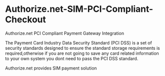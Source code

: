 # Authorize.net-SIM-PCI-Compliant-Checkout
Authorize.net PCI Compliant Payment Gateway Integration

The Payment Card Industry Data Security Standard (PCI DSS) is a set of security standards designed to ensure the
standard storage requirements is required,otherwise if you are not going to save any card related information to your own system you dont need to pass the PCI DSS standard. 

Authorize.net provides SIM payment solution 
